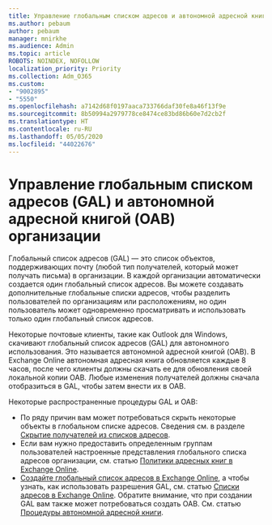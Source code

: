 ```yaml
---
title: Управление глобальным списком адресов и автономной адресной книгой организации
ms.author: pebaum
author: pebaum
manager: mnirkhe
ms.audience: Admin
ms.topic: article
ROBOTS: NOINDEX, NOFOLLOW
localization_priority: Priority
ms.collection: Adm_O365
ms.custom:
- "9002895"
- "5550"
ms.openlocfilehash: a7142d68f0197aaca733766daf30fe8a46f13f9e
ms.sourcegitcommit: 8b50994a2979778ce8474ce83bd86b60e7d2cb2f
ms.translationtype: HT
ms.contentlocale: ru-RU
ms.lasthandoff: 05/05/2020
ms.locfileid: "44022676"
---
```

# <a name="managing-organization-global-address-list-gal-and-offline-address-book-oab"></a>Управление глобальным списком адресов (GAL) и автономной адресной книгой (OAB) организации

Глобальный список адресов (GAL) — это список объектов, поддерживающих почту (любой тип получателей, который может получать письма) в организации. В каждой организации автоматически создается один глобальный список адресов. Вы можете создавать дополнительные глобальные списки адресов, чтобы разделить пользователей по организациям или расположениям, но один пользователь может одновременно просматривать и использовать только один глобальный список адресов.

Некоторые почтовые клиенты, такие как Outlook для Windows, скачивают глобальный список адресов (GAL) для автономного использования. Это называется автономной адресной книгой (OAB). В Exchange Online автономная адресная книга обновляется каждые 8 часов, после чего клиенты должны скачать ее для обновления своей локальной копии OAB. Любые изменения получателей должны сначала отобразиться в GAL, чтобы затем внести их в OAB.

Некоторые распространенные процедуры GAL и OAB:

- По ряду причин вам может потребоваться скрыть некоторые объекты в глобальном списке адресов. Сведения см. в разделе [Скрытие получателей из списков адресов](https://docs.microsoft.com/exchange/address-books/address-lists/manage-address-lists#hide-recipients-from-address-lists).
- Если вам нужно предоставить определенным группам пользователей настроенные представления глобального списка адресов организации, см. статью [Политики адресных книг в Exchange Online](https://docs.microsoft.com/exchange/address-books/address-book-policies/address-book-policies).
- [Создайте глобальный список адресов в Exchange Online](https://docs.microsoft.com/exchange/address-books/address-lists/create-global-address-list), а чтобы узнать, как использовать разрешения GAL, см. статью [Списки адресов в Exchange Online](https://docs.microsoft.com/exchange/address-books/address-lists/address-lists). Обратите внимание, что при создании GAL вам также может потребоваться создать OAB. См. статью [Процедуры автономной адресной книги](https://docs.microsoft.com/exchange/address-books/offline-address-books/offline-address-book-procedures).
